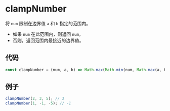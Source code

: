 # clampNumber

将 `num` 限制在边界值 `a` 和 `b` 指定的范围内。

- 如果 `num` 在此范围内，则返回 `num`。
- 否则，返回范围内最接近的边界值。

## 代码

```js
const clampNumber = (num, a, b) => Math.max(Math.min(num, Math.max(a, b)), Math.min(a, b));
```

## 例子

```js
clampNumber(2, 3, 5); // 3
clampNumber(1, -1, -5); // -1
```
